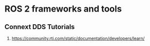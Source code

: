 # ROS 2 frameworks and tools

## Connext DDS Tutorials
1. https://community.rti.com/static/documentation/developers/learn/
